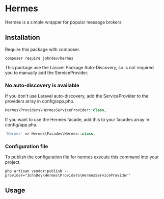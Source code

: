# Hermes

Hermes is a simple wrapper for popular message brokers

## Installation
Require this package with composer.
```shell
composer require johndev/hermes
```

This package use the Laravel Package Auto-Discovery, so is not required you to manually add the ServiceProvider.

### No auto-discovery is available
If you don't use Laravel auto-discovery, add the ServiceProvider to the providers array in config/app.php.
```php
Hermes\Providers\HermesServiceProvider::class,
```

If you want to use the Hermes facade, add this to your facades array in config/app.php.
```php
'Hermes' => Hermes\Facades\Hermes::class,
```

### Configuration file

To publish the configuration file for hermes execute this command into your project.
```shell
php artisan vendor:publish --provider="JohnDev\Hermes\Providers\HermesServiceProvider"
```

## Usage
